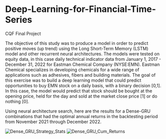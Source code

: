 # Deep-Learning-for-Financial-Time-Series

CQF Final Project

The objective of this study was to produce a model in order to predict
positive moves (up trend) using the Long Short-Term Memory (LSTM) model
and other recurrent neural architectures. The models were tested on equity data,
in this case daily technical indicator data from January 1, 2017 - December
31, 2022 for Eastman Chemical Company (NYSE:EMN). Eastman Chemical
specializes in developing chemicals for a wide range of applications such as
adhesives, fibers and building materials. The goal of
this exercise was to build a deep learning model that could predict opportunities
to buy EMN stock on a daily basis, with a binary decision [0,1]. In this case,
the model would predict that stock should be bought at the opening price, held
for the day and sold at the market close price [1] or do nothing [0].

Using neural architecture search, here are the results for a Dense-GRU combinations
that had the optimal annual returns  in the backtesting period 
from November 2021 through December 2022.

![Dense_GRU_Strategy_Stats](https://user-images.githubusercontent.com/33669038/229205109-aaae74b9-2831-4200-b3cd-c597a6da3bc4.png) 
![Dense_GRU_Cum_Returns](https://user-images.githubusercontent.com/33669038/229205153-de49e777-8fb2-465c-8861-84b2590695cc.png)
